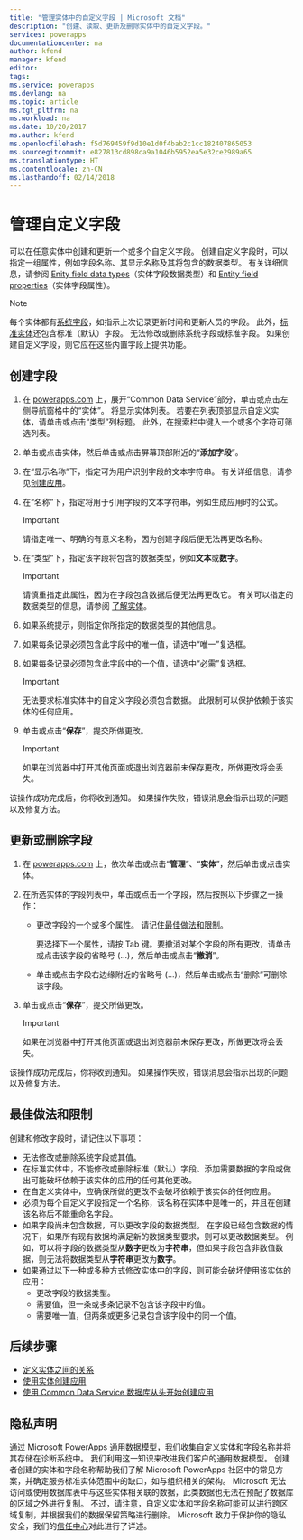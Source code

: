 ```yaml
---
title: "管理实体中的自定义字段 | Microsoft 文档"
description: "创建、读取、更新及删除实体中的自定义字段。"
services: powerapps
documentationcenter: na
author: kfend
manager: kfend
editor: 
tags: 
ms.service: powerapps
ms.devlang: na
ms.topic: article
ms.tgt_pltfrm: na
ms.workload: na
ms.date: 10/20/2017
ms.author: kfend
ms.openlocfilehash: f5d769459f9d10e1d0f4bab2c1cc182407865053
ms.sourcegitcommit: e827813cd898ca9a1046b5952ea5e32ce2989a65
ms.translationtype: HT
ms.contentlocale: zh-CN
ms.lasthandoff: 02/14/2018
---
```

# <a name="manage-custom-fields"></a>管理自定义字段
可以在任意实体中创建和更新一个或多个自定义字段。 创建自定义字段时，可以指定一组属性，例如字段名称、其显示名称及其将包含的数据类型。 有关详细信息，请参阅 [Enity field data types](https://docs.microsoft.com/common-data-service/entity-reference/field-data-types)（实体字段数据类型）和 [Entity field properties](https://docs.microsoft.com/common-data-service/entity-reference/field-properties)（实体字段属性）。

> [!NOTE]
> 每个实体都有[系统字段](data-platform-create-entity.md#system-fields-and-the-record-title-field)，如指示上次记录更新时间和更新人员的字段。 此外，[标准实体](data-platform-intro.md#standard-entities)还包含标准（默认）字段。 无法修改或删除系统字段或标准字段。 如果创建自定义字段，则它应在这些内置字段上提供功能。

## <a name="create-a-field"></a>创建字段

1. 在 [powerapps.com](https://web.powerapps.com) 上，展开“Common Data Service”部分，单击或点击左侧导航窗格中的“实体”。 将显示实体列表。 若要在列表顶部显示自定义实体，请单击或点击“类型”列标题。 此外，在搜索栏中键入一个或多个字符可筛选列表。

2. 单击或点击实体，然后单击或点击屏幕顶部附近的“**添加字段**”。

3. 在“显示名称”下，指定可为用户识别字段的文本字符串。 有关详细信息，请参见[创建应用](data-platform-create-app.md)。

4. 在“名称”下，指定将用于引用字段的文本字符串，例如生成应用时的公式。
   
    > [!IMPORTANT]
    > 请指定唯一、明确的有意义名称，因为创建字段后便无法再更改名称。

5. 在“类型”下，指定该字段将包含的数据类型，例如**文本**或**数字**。
   
    > [!IMPORTANT]
    > 请慎重指定此属性，因为在字段包含数据后便无法再更改它。 有关可以指定的数据类型的信息，请参阅 [了解实体](data-platform-intro.md#custom-fields)。

6. 如果系统提示，则指定你所指定的数据类型的其他信息。

7. 如果每条记录必须包含此字段中的唯一值，请选中“唯一”复选框。

8. 如果每条记录必须包含此字段中的一个值，请选中“必需”复选框。
   
    > [!IMPORTANT]
    > 无法要求标准实体中的自定义字段必须包含数据。 此限制可以保护依赖于该实体的任何应用。

9. 单击或点击“**保存**”，提交所做更改。
   
    > [!IMPORTANT]
    > 如果在浏览器中打开其他页面或退出浏览器前未保存更改，所做更改将会丢失。

该操作成功完成后，你将收到通知。 如果操作失败，错误消息会指示出现的问题以及修复方法。

## <a name="update-or-delete-a-field"></a>更新或删除字段
1. 在 [powerapps.com](https://web.powerapps.com) 上，依次单击或点击“**管理**”、“**实体**”，然后单击或点击实体。
2. 在所选实体的字段列表中，单击或点击一个字段，然后按照以下步骤之一操作：
   
   * 更改字段的一个或多个属性。 请记住[最佳做法和限制](data-platform-manage-fields.md#best-practices-and-restrictions)。
     
       要选择下一个属性，请按 Tab 键。要撤消对某个字段的所有更改，请单击或点击该字段的省略号 (...)，然后单击或点击“**撤消**”。
   * 单击或点击字段右边缘附近的省略号 (...)，然后单击或点击“删除”可删除该字段。
3. 单击或点击“**保存**”，提交所做更改。
   
    > [!IMPORTANT]
    > 如果在浏览器中打开其他页面或退出浏览器前未保存更改，所做更改将会丢失。

该操作成功完成后，你将收到通知。 如果操作失败，错误消息会指示出现的问题以及修复方法。

## <a name="best-practices-and-restrictions"></a>最佳做法和限制
创建和修改字段时，请记住以下事项：

* 无法修改或删除系统字段或其值。
* 在标准实体中，不能修改或删除标准（默认）字段、添加需要数据的字段或做出可能破坏依赖于该实体的应用的任何其他更改。
* 在自定义实体中，应确保所做的更改不会破坏依赖于该实体的任何应用。
* 必须为每个自定义字段指定一个名称，该名称在实体中是唯一的，并且在创建该名称后不能重命名字段。
* 如果字段尚未包含数据，可以更改字段的数据类型。 在字段已经包含数据的情况下，如果所有现有数据均满足新的数据类型要求，则可以更改数据类型。 例如，可以将字段的数据类型从**数字**更改为**字符串**，但如果字段包含非数值数据，则无法将数据类型从**字符串**更改为**数字**。
* 如果通过以下一种或多种方式修改实体中的字段，则可能会破坏使用该实体的应用：
  * 更改字段的数据类型。
  * 需要值，但一条或多条记录不包含该字段中的值。
  * 需要唯一值，但两条或更多记录包含该字段中的同一个值。

## <a name="next-steps"></a>后续步骤
* [定义实体之间的关系](data-platform-entity-lookup.md)
* [使用实体创建应用](data-platform-create-app.md)
* [使用 Common Data Service 数据库从头开始创建应用](data-platform-create-app-scratch.md)

## <a name="privacy-notice"></a>隐私声明
通过 Microsoft PowerApps 通用数据模型，我们收集自定义实体和字段名称并将其存储在诊断系统中。  我们利用这一知识来改进我们客户的通用数据模型。 创建者创建的实体和字段名称帮助我们了解 Microsoft PowerApps 社区中的常见方案，并确定服务标准实体范围中的缺口，如与组织相关的架构。 Microsoft 无法访问或使用数据库表中与这些实体相关联的数据，此类数据也无法在预配了数据库的区域之外进行复制。 不过，请注意，自定义实体和字段名称可能可以进行跨区域复制，并根据我们的数据保留策略进行删除。 Microsoft 致力于保护你的隐私安全，我们的[信任中心](https://www.microsoft.com/trustcenter/Privacy/default.aspx)对此进行了详述。

